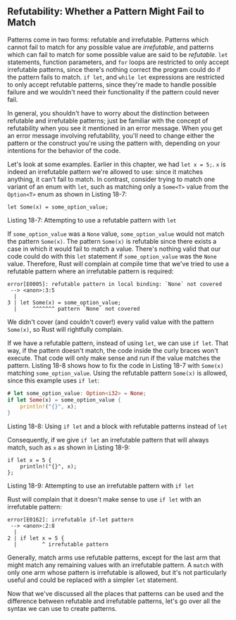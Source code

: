 ## Refutability: Whether a Pattern Might Fail to Match

Patterns come in two forms: refutable and irrefutable. Patterns which cannot
fail to match for any possible value are *irrefutable*, and patterns which can
fail to match for some possible value are said to be *refutable*. `let`
statements, function parameters, and `for` loops are restricted to only accept
irrefutable patterns, since there's nothing correct the program could do if the
pattern fails to match. `if let`, and `while let` expressions are restricted to
only accept refutable patterns, since they're made to handle possible failure
and we wouldn't need their functionality if the pattern could never fail.

In general, you shouldn't have to worry about the distinction between refutable
and irrefutable patterns; just be familiar with the concept of refutability
when you see it mentioned in an error message. When you get an error message
involving refutability, you'll need to change either the pattern or the
construct you're using the pattern with, depending on your intentions for the
behavior of the code.

Let's look at some examples. Earlier in this chapter, we had `let x = 5;`. `x`
is indeed an irrefutable pattern we're allowed to use: since it matches
anything, it can't fail to match. In contrast, consider trying to match one
variant of an enum with `let`, such as matching only a `Some<T>` value from the
`Option<T>` enum as shown in Listing 18-7:

```rust,ignore
let Some(x) = some_option_value;
```

<span class="caption">Listing 18-7: Attempting to use a refutable pattern with
`let`</span>

If `some_option_value` was a `None` value, `some_option_value` would not match
the pattern `Some(x)`. The pattern `Some(x)` is refutable since there exists a
case in which it would fail to match a value. There's nothing valid that our
code could do with this `let` statement if `some_option_value` was the `None`
value. Therefore, Rust will complain at compile time that we've tried to use a
refutable pattern where an irrefutable pattern is required:

```text
error[E0005]: refutable pattern in local binding: `None` not covered
 --> <anon>:3:5
  |
3 | let Some(x) = some_option_value;
  |     ^^^^^^^ pattern `None` not covered
```

We didn't cover (and couldn't cover!) every valid value with the pattern
`Some(x)`, so Rust will rightfully complain.

If we have a refutable pattern, instead of using `let`, we can use `if let`.
That way, if the pattern doesn't match, the code inside the curly braces won't
execute. That code will only make sense and run if the value matches the
pattern. Listing 18-8 shows how to fix the code in Listing 18-7 with `Some(x)`
matching `some_option_value`. Using the refutable pattern `Some(x)` is allowed,
since this example uses `if let`:

```rust
# let some_option_value: Option<i32> = None;
if let Some(x) = some_option_value {
    println!("{}", x);
}
```

<span class="caption">Listing 18-8: Using `if let` and a block with refutable
patterns instead of `let`</span>

Consequently, if we give `if let` an irrefutable pattern that will always match,
such as `x` as shown in Listing 18-9:

```rust,ignore
if let x = 5 {
    println!("{}", x);
};
```

<span class="caption">Listing 18-9: Attempting to use an irrefutable pattern
with `if let`</span>

Rust will complain that it doesn't make sense to use `if let` with an
irrefutable pattern:

```text
error[E0162]: irrefutable if-let pattern
 --> <anon>:2:8
  |
2 | if let x = 5 {
  |        ^ irrefutable pattern
```

Generally, match arms use refutable patterns, except for the last arm that
might match any remaining values with an irrefutable pattern. A `match` with
only one arm whose pattern is irrefutable is allowed, but it's not particularly
useful and could be replaced with a simpler `let` statement.

Now that we've discussed all the places that patterns can be used and the
difference between refutable and irrefutable patterns, let's go over all the
syntax we can use to create patterns.

